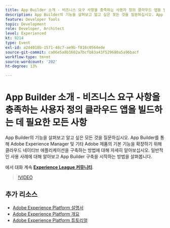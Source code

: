 ```yaml
---
title: App Builder 소개 - 비즈니스 요구 사항을 충족하는 사용자 정의 클라우드 앱을 빌드하는 데 필요한 모든 사항
description: App Builder의 기능을 살펴보고 알고 싶은 모든 것을 질문하십시오. App Builder를 통해 Adobe Experience Manager 및 기타 Adobe 제품의 기본 기능을 확장하기 위해 클라우드 네이티브 애플리케이션을 구축하는 방법에 대해 자세히 알아보십시오. 일반적인 사용 사례에 대해 알아보고 App Builder 구축을 시작하는 방법을 살펴봅니다.
feature: Developer Tools
topic: Development
role: Developer, Architect
level: Experienced
kt: 9214
type: Event
exl-id: a2d4018b-1571-48c7-ae9b-f816c0564ede
source-git-commit: ca06e5a8b1602a7bcfb83a43f529680a5a96bacf
workflow-type: tm+mt
source-wordcount: '202'
ht-degree: 13%

---
```


# App Builder 소개 - 비즈니스 요구 사항을 충족하는 사용자 정의 클라우드 앱을 빌드하는 데 필요한 모든 사항

App Builder의 기능을 살펴보고 알고 싶은 모든 것을 질문하십시오. App Builder를 통해 Adobe Experience Manager 및 기타 Adobe 제품의 기본 기능을 확장하기 위해 클라우드 네이티브 애플리케이션을 구축하는 방법에 대해 자세히 알아보십시오. 일반적인 사용 사례에 대해 알아보고 App Builder 구축을 시작하는 방법을 살펴봅니다.

에서 대화 계속 **[Experience League 커뮤니티](https://adobe.ly/3AYeJlv)**.

>[!VIDEO](https://video.tv.adobe.com/v/337767/?quality=12&learn=on&hidetitle=true)

## 추가 리소스

- [Adobe Experience Platform 설명서](https://experienceleague.adobe.com/docs/experience-platform.html)
- [Adobe Experience Platform 개요](https://experienceleague.adobe.com/docs/experience-platform/landing/home.html?lang=ko)
- [Adobe Experience Platform 튜토리얼](https://experienceleague.adobe.com/docs/platform-learn/tutorials/overview.html?lang=en)
